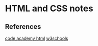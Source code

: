 # HTML and CSS notes

## References

[code academy html](https://www.codecademy.com/learn/learn-html)
[w3schools](https://www.w3schools.com/html)

